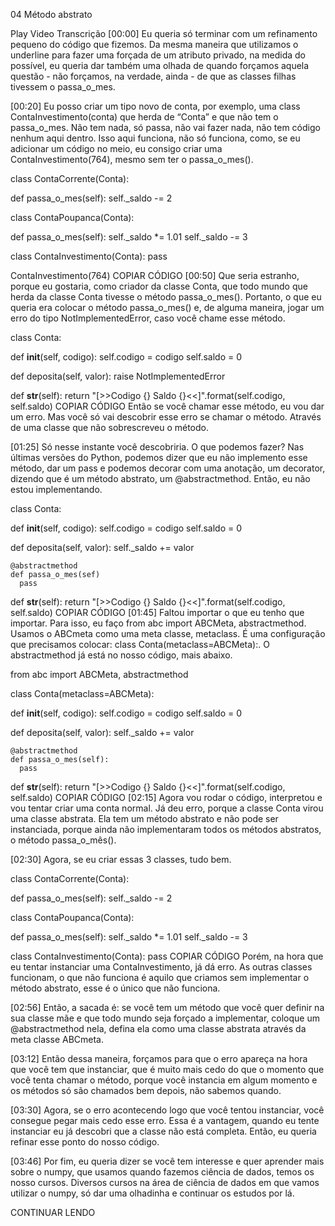 04
Método abstrato

Play Video
Transcrição
[00:00] Eu queria só terminar com um refinamento pequeno do código que fizemos. Da mesma maneira que utilizamos o underline para fazer uma forçada de um atributo privado, na medida do possível, eu queria dar também uma olhada de quando forçamos aquela questão - não forçamos, na verdade, ainda - de que as classes filhas tivessem o passa_o_mes.

[00:20] Eu posso criar um tipo novo de conta, por exemplo, uma class ContaInvestimento(conta) que herda de “Conta” e que não tem o passa_o_mes. Não tem nada, só passa, não vai fazer nada, não tem código nenhum aqui dentro. Isso aqui funciona, não só funciona, como, se eu adicionar um código no meio, eu consigo criar uma ContaInvestimento(764), mesmo sem ter o passa_o_mes().

class ContaCorrente(Conta):

  def passa_o_mes(self):
    self._saldo -= 2

class ContaPoupanca(Conta):

  def passa_o_mes(self):
    self._saldo *= 1.01
    self._saldo -= 3

class ContaInvestimento(Conta):
  pass

ContaInvestimento(764)
COPIAR CÓDIGO
[00:50] Que seria estranho, porque eu gostaria, como criador da classe Conta, que todo mundo que herda da classe Conta tivesse o método passa_o_mes(). Portanto, o que eu queria era colocar o método passa_o_mes() e, de alguma maneira, jogar um erro do tipo NotImplementedError, caso você chame esse método.

class Conta:

  def __init__(self, codigo):
    self.codigo = codigo
    self.saldo = 0

  def deposita(self, valor):
      raise NotImplementedError 

  def __str__(self):
    return "[>>Codigo {} Saldo {}<<]".format(self.codigo, self.saldo)
COPIAR CÓDIGO
Então se você chamar esse método, eu vou dar um erro. Mas você só vai descobrir esse erro se chamar o método. Através de uma classe que não sobrescreveu o método.

[01:25] Só nesse instante você descobriria. O que podemos fazer? Nas últimas versões do Python, podemos dizer que eu não implemento esse método, dar um pass e podemos decorar com uma anotação, um decorator, dizendo que é um método abstrato, um @abstractmethod. Então, eu não estou implementando.

class Conta:

  def __init__(self, codigo):
    self.codigo = codigo
    self.saldo = 0

  def deposita(self, valor):
      self._saldo += valor

    @abstractmethod
    def passa_o_mes(sef)
      pass

  def __str__(self):
    return "[>>Codigo {} Saldo {}<<]".format(self.codigo, self.saldo)
COPIAR CÓDIGO
[01:45] Faltou importar o que eu tenho que importar. Para isso, eu faço from abc import ABCMeta, abstractmethod. Usamos o ABCmeta como uma meta classe, metaclass. É uma configuração que precisamos colocar: class Conta(metaclass=ABCMeta):. O abstractmethod já está no nosso código, mais abaixo.

from abc import ABCMeta, abstractmethod

class Conta(metaclass=ABCMeta):

  def __init__(self, codigo):
    self.codigo = codigo
    self.saldo = 0

  def deposita(self, valor):
      self._saldo += valor

    @abstractmethod
    def passa_o_mes(self):
      pass

  def __str__(self):
    return "[>>Codigo {} Saldo {}<<]".format(self.codigo, self.saldo)
COPIAR CÓDIGO
[02:15] Agora vou rodar o código, interpretou e vou tentar criar uma conta normal. Já deu erro, porque a classe Conta virou uma classe abstrata. Ela tem um método abstrato e não pode ser instanciada, porque ainda não implementaram todos os métodos abstratos, o método passa_o_mês().

[02:30] Agora, se eu criar essas 3 classes, tudo bem.

class ContaCorrente(Conta):

  def passa_o_mes(self):
    self._saldo -= 2

class ContaPoupanca(Conta):

  def passa_o_mes(self):
    self._saldo *= 1.01
    self._saldo -= 3

class ContaInvestimento(Conta):
  pass
COPIAR CÓDIGO
Porém, na hora que eu tentar instanciar uma ContaInvestimento, já dá erro. As outras classes funcionam, o que não funciona é aquilo que criamos sem implementar o método abstrato, esse é o único que não funciona.

[02:56] Então, a sacada é: se você tem um método que você quer definir na sua classe mãe e que todo mundo seja forçado a implementar, coloque um @abstractmethod nela, defina ela como uma classe abstrata através da meta classe ABCmeta.

[03:12] Então dessa maneira, forçamos para que o erro apareça na hora que você tem que instanciar, que é muito mais cedo do que o momento que você tenta chamar o método, porque você instancia em algum momento e os métodos só são chamados bem depois, não sabemos quando.

[03:30] Agora, se o erro acontecendo logo que você tentou instanciar, você consegue pegar mais cedo esse erro. Essa é a vantagem, quando eu tente instanciar eu já descobri que a classe não está completa. Então, eu queria refinar esse ponto do nosso código.

[03:46] Por fim, eu queria dizer se você tem interesse e quer aprender mais sobre o numpy, que usamos quando fazemos ciência de dados, temos os nosso cursos. Diversos cursos na área de ciência de dados em que vamos utilizar o numpy, só dar uma olhadinha e continuar os estudos por lá.

CONTINUAR LENDO
